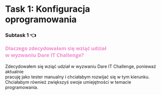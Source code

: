 # Task 1: Konfiguracja oprogramowania

### Subtask 1 👈 <p style="color:#F388CC; font-family: 'Open Sans', sans-serif;"> Dlaczego zdecydowałam się wziąć udział<br>w wyzwaniu Dare IT Challenge? </p>
Zdecydowałem się wziąć udział w wyzwaniu Dare IT Challenge, ponieważ aktualnie<br>pracuję jako tester manualny i chciałabym rozwijać się w tym kierunku.
<br>Chciałabym również zwiększyś swoje umiejętności w temacie programowania.


